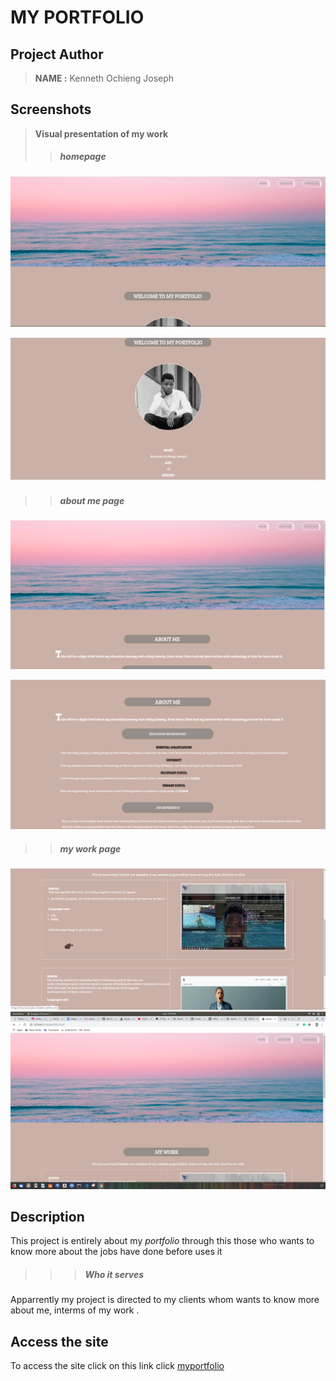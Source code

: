 # MY PORTFOLIO


## Project Author
> **NAME :** Kenneth Ochieng Joseph

## Screenshots
> **Visual presentation of my work**
 >>##### homepage
![this shows the home navigation bar](porrt2.png)

![this the home page body](port1.png)

 >> ##### about me page 
 ![this about me page nav](abouth.png)

 ![this is about me body](about.png)

 >> ##### my work page
 ![this shows image links to my websites](port.png)
 ![this the navbar of the above page](mywork.png)

 ## Description
 This project is entirely about my *portfolio* through this those who wants to know more about the jobs have done before uses it 
   >>> ##### Who it serves
 Apparrently my project is directed to my clients whom wants to know more about me, interms of my work .

 ## Access the site
  To access the site click on this link
  click [myportfolio](https://kenneth-joseph.github.io/portfolio/)
   